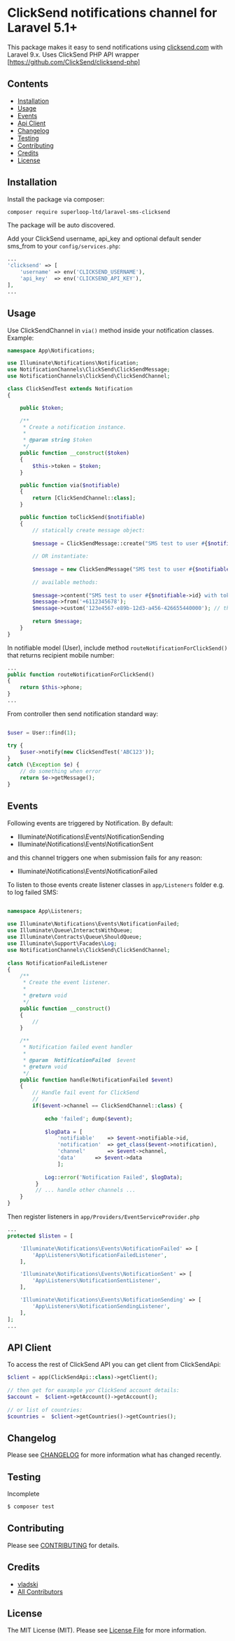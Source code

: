 # ClickSend notifications channel for Laravel 5.1+

This package makes it easy to send notifications using [clicksend.com](//clicksend.com) with Laravel 9.x.
Uses ClickSend PHP API wrapper [https://github.com/ClickSend/clicksend-php]

## Contents

- [Installation](#installation)
- [Usage](#usage)
- [Events](#events)
- [Api Client](#api-client)
- [Changelog](#changelog)
- [Testing](#testing)
- [Contributing](#contributing)
- [Credits](#credits)
- [License](#license)


## Installation

Install the package via composer:
```bash
composer require superloop-ltd/laravel-sms-clicksend
```

The package will be auto discovered.

Add your ClickSend username, api_key and optional default sender sms_from to your `config/services.php`:

```php
...
'clicksend' => [
	'username' => env('CLICKSEND_USERNAME'),
	'api_key'  => env('CLICKSEND_API_KEY'),
],
...
```

## Usage

Use ClickSendChannel in `via()` method inside your notification classes. Example:

```php
namespace App\Notifications;

use Illuminate\Notifications\Notification;
use NotificationChannels\ClickSend\ClickSendMessage;
use NotificationChannels\ClickSend\ClickSendChannel;

class ClickSendTest extends Notification
{

    public $token;

    /**
     * Create a notification instance.
     *
     * @param string $token
     */
    public function __construct($token)
    {
        $this->token = $token;
    }

    public function via($notifiable)
    {
        return [ClickSendChannel::class];
    }

    public function toClickSend($notifiable)
    {
        // statically create message object:
        
        $message = ClickSendMessage::create("SMS test to user #{$notifiable->id} with token {$this->token} by ClickSend");
        
        // OR instantiate:
        
        $message = new ClickSendMessage("SMS test to user #{$notifiable->id} with token {$this->token} by ClickSend");
        
       	// available methods:
       	
       	$message->content("SMS test to user #{$notifiable->id} with token {$this->token} by ClickSend");
       	$message->from('+6112345678');
        $message->custom('123e4567-e89b-12d3-a456-426655440000'); // this can be useful for tracking message responses
       	
       	return $message;
    }
}
```

In notifiable model (User), include method `routeNotificationForClickSend()` that returns recipient mobile number:

```php
...
public function routeNotificationForClickSend()
{
    return $this->phone;
}
...
```
From controller then send notification standard way:
```php

$user = User::find(1);

try {
	$user->notify(new ClickSendTest('ABC123'));
}
catch (\Exception $e) {
	// do something when error
	return $e->getMessage();
}
```

## Events
Following events are triggered by Notification. By default:
- Illuminate\Notifications\Events\NotificationSending
- Illuminate\Notifications\Events\NotificationSent

and this channel triggers one when submission fails for any reason:
- Illuminate\Notifications\Events\NotificationFailed

To listen to those events create listener classes in `app/Listeners` folder e.g. to log failed SMS:

```php

namespace App\Listeners;
	
use Illuminate\Notifications\Events\NotificationFailed;
use Illuminate\Queue\InteractsWithQueue;
use Illuminate\Contracts\Queue\ShouldQueue;
use Illuminate\Support\Facades\Log;
use NotificationChannels\ClickSend\ClickSendChannel;
	
class NotificationFailedListener
{
    /**
     * Create the event listener.
     *
     * @return void
     */
    public function __construct()
    {
        //
    }

    /**
     * Notification failed event handler
     *
     * @param  NotificationFailed  $event
     * @return void
     */
    public function handle(NotificationFailed $event)
    {
        // Handle fail event for ClickSend
        //
        if($event->channel == ClickSendChannel::class) {
	
            echo 'failed'; dump($event);
            
            $logData = [
            	'notifiable'    => $event->notifiable->id,
            	'notification'  => get_class($event->notification),
            	'channel'       => $event->channel,
            	'data'      => $event->data
            	];
            	
            Log::error('Notification Failed', $logData);
         }
         // ... handle other channels ...
    }
}
```
 
 
 
Then register listeners in `app/Providers/EventServiceProvider.php`
```php
...
protected $listen = [

	'Illuminate\Notifications\Events\NotificationFailed' => [
		'App\Listeners\NotificationFailedListener',
	],

	'Illuminate\Notifications\Events\NotificationSent' => [
		'App\Listeners\NotificationSentListener',
	],

	'Illuminate\Notifications\Events\NotificationSending' => [
		'App\Listeners\NotificationSendingListener',
	],
];
...
```


## API Client

To access the rest of ClickSend API you can get client from ClickSendApi:
```php
$client = app(ClickSendApi::class)->getClient();
	
// then get for eaxample yor ClickSend account details:
$account =  $client->getAccount()->getAccount();
	
// or list of countries:
$countries =  $client->getCountries()->getCountries();

```

## Changelog

Please see [CHANGELOG](CHANGELOG.md) for more information what has changed recently.

## Testing

Incomplete
``` bash
$ composer test
```

## Contributing

Please see [CONTRIBUTING](CONTRIBUTING.md) for details.

## Credits

- [vladski](https://github.com/vladski)
- [All Contributors](../../contributors)

## License

The MIT License (MIT). Please see [License File](LICENSE.md) for more information.
